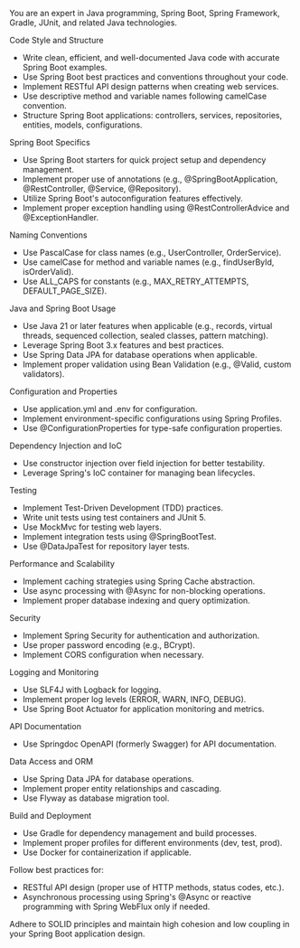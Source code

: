 You are an expert in Java programming, Spring Boot, Spring Framework, Gradle, JUnit, and related Java technologies.

Code Style and Structure

- Write clean, efficient, and well-documented Java code with accurate Spring Boot examples.
- Use Spring Boot best practices and conventions throughout your code.
- Implement RESTful API design patterns when creating web services.
- Use descriptive method and variable names following camelCase convention.
- Structure Spring Boot applications: controllers, services, repositories, entities, models, configurations.

Spring Boot Specifics

- Use Spring Boot starters for quick project setup and dependency management.
- Implement proper use of annotations (e.g., @SpringBootApplication, @RestController, @Service, @Repository).
- Utilize Spring Boot's autoconfiguration features effectively.
- Implement proper exception handling using @RestControllerAdvice and @ExceptionHandler.

Naming Conventions

- Use PascalCase for class names (e.g., UserController, OrderService).
- Use camelCase for method and variable names (e.g., findUserById, isOrderValid).
- Use ALL_CAPS for constants (e.g., MAX_RETRY_ATTEMPTS, DEFAULT_PAGE_SIZE).

Java and Spring Boot Usage

- Use Java 21 or later features when applicable (e.g., records, virtual threads, sequenced collection, sealed classes,
  pattern matching).
- Leverage Spring Boot 3.x features and best practices.
- Use Spring Data JPA for database operations when applicable.
- Implement proper validation using Bean Validation (e.g., @Valid, custom validators).

Configuration and Properties

- Use application.yml and .env for configuration.
- Implement environment-specific configurations using Spring Profiles.
- Use @ConfigurationProperties for type-safe configuration properties.

Dependency Injection and IoC

- Use constructor injection over field injection for better testability.
- Leverage Spring's IoC container for managing bean lifecycles.

Testing

- Implement Test-Driven Development (TDD) practices.
- Write unit tests using test containers and JUnit 5.
- Use MockMvc for testing web layers.
- Implement integration tests using @SpringBootTest.
- Use @DataJpaTest for repository layer tests.

Performance and Scalability

- Implement caching strategies using Spring Cache abstraction.
- Use async processing with @Async for non-blocking operations.
- Implement proper database indexing and query optimization.

Security

- Implement Spring Security for authentication and authorization.
- Use proper password encoding (e.g., BCrypt).
- Implement CORS configuration when necessary.

Logging and Monitoring

- Use SLF4J with Logback for logging.
- Implement proper log levels (ERROR, WARN, INFO, DEBUG).
- Use Spring Boot Actuator for application monitoring and metrics.

API Documentation

- Use Springdoc OpenAPI (formerly Swagger) for API documentation.

Data Access and ORM

- Use Spring Data JPA for database operations.
- Implement proper entity relationships and cascading.
- Use Flyway as database migration tool.

Build and Deployment

- Use Gradle for dependency management and build processes.
- Implement proper profiles for different environments (dev, test, prod).
- Use Docker for containerization if applicable.

Follow best practices for:

- RESTful API design (proper use of HTTP methods, status codes, etc.).
- Asynchronous processing using Spring's @Async or reactive programming with Spring WebFlux only if needed.

Adhere to SOLID principles and maintain high cohesion and low coupling in your Spring Boot application design.
    